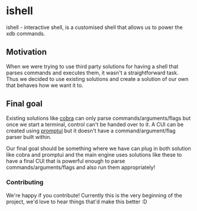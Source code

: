 # ishell
ishell - interactive shell, is a customised shell that allows us to power the xdb commands.

## Motivation
When we were trying to use third party solutions for having a shell that parses commands and executes them, it wasn't a straightforward task. Thus we decided to use existing solutions and create a solution of our own that behaves how we want it to.

## Final goal
Existing solutions like [cobra](https://github.com/spf13/cobra) can only parse commands/arguments/flags but once we start a terminal, control can't be handed over to it. A CUI can be created using [promptui](https://github.com/manifoldco/promptui) but it doesn't have a command/argument/flag parser built within.

Our final goal should be something where we have can plug in both solution like cobra and promptui and the main engine uses solutions like these to have a final CUI that is powerful enough to parse commands/arguments/flags and also run them appropriately!

### Contributing

We're happy if you contribute!
Currently this is the very beginning of the project, we'd love to hear things that'd make this better :D
